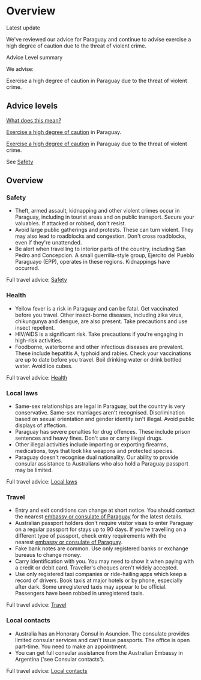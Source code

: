 # Overview

Latest update

We've reviewed our advice for Paraguay and continue to advise exercise a high degree of caution due to the threat of violent crime.

Advice Level summary

We advise:

Exercise a high degree of caution in Paraguay due to the threat of violent crime.

## Advice levels

[What does this mean?](/before-you-go/travel-advice-explained/)

[Exercise a high degree of caution](https://www.smartraveller.gov.au/consular-services/travel-advice-explained#level2 ) in Paraguay.

[Exercise a high degree of caution](https://www.smartraveller.gov.au/consular-services/travel-advice-explained#level2 ) in Paraguay due to the threat of violent crime.

See [Safety](#safety)

## Overview

### Safety

* Theft, armed assault, kidnapping and other violent crimes occur in Paraguay, including in tourist areas and on public transport. Secure your valuables. If attacked or robbed, don't resist.
* Avoid large public gatherings and protests. These can turn violent. They may also lead to roadblocks and congestion. Don't cross roadblocks, even if they're unattended.
* Be alert when travelling to interior parts of the country, including San Pedro and Concepcion. A small guerrilla-style group, Ejercito del Pueblo Paraguayo (EPP), operates in these regions. Kidnappings have occurred.

Full travel advice: [Safety](#safety)

### Health

* Yellow fever is a risk in Paraguay and can be fatal. Get vaccinated before you travel. Other insect-borne diseases, including zika virus, chikungunya and dengue, are also present. Take precautions and use insect repellent.
* HIV/AIDS is a significant risk. Take precautions if you're engaging in high-risk activities.
* Foodborne, waterborne and other infectious diseases are prevalent. These include hepatitis A, typhoid and rabies. Check your vaccinations are up to date before you travel. Boil drinking water or drink bottled water. Avoid ice cubes.

Full travel advice: [Health](#health)

### Local laws

* Same-sex relationships are legal in Paraguay, but the country is very conservative. Same-sex marriages aren't recognised. Discrimination based on sexual orientation and gender identity isn't illegal. Avoid public displays of affection.
* Paraguay has severe penalties for drug offences. These include prison sentences and heavy fines. Don't use or carry illegal drugs.
* Other illegal activities include importing or exporting firearms, medications, toys that look like weapons and protected species.
* Paraguay doesn't recognise dual nationality. Our ability to provide consular assistance to Australians who also hold a Paraguay passport may be limited.

Full travel advice: [Local laws](#local-laws)

### Travel

* Entry and exit conditions can change at short notice. You should contact the nearest [embassy or consulate of Paraguay](https://www.mre.gov.py/index.php/representaciones/embajadas-del-paraguay-en-el-mundo) for the latest details.
* Australian passport holders don't require visitor visas to enter Paraguay on a regular passport for stays up to 90 days. If you're travelling on a different type of passport, check entry requirements with the nearest [embassy or consulate of Paraguay](https://www.mre.gov.py/index.php/representaciones/embajadas-del-paraguay-en-el-mundo).
* Fake bank notes are common. Use only registered banks or exchange bureaus to change money.
* Carry identification with you. You may need to show it when paying with a credit or debit card. Traveller's cheques aren't widely accepted.
* Use only registered taxi companies or ride-hailing apps which keep a record of drivers. Book taxis at major hotels or by phone, especially after dark. Some unregistered taxis may appear to be official. Passengers have been robbed in unregistered taxis.

Full travel advice: [Travel](#travel)

### Local contacts

* Australia has an Honorary Consul in Asuncion. The consulate provides limited consular services and can't issue passports. The office is open part-time. You need to make an appointment.
* You can get full consular assistance from the Australian Embassy in Argentina ('see Consular contacts').

Full travel advice: [Local contacts](#local-contacts)